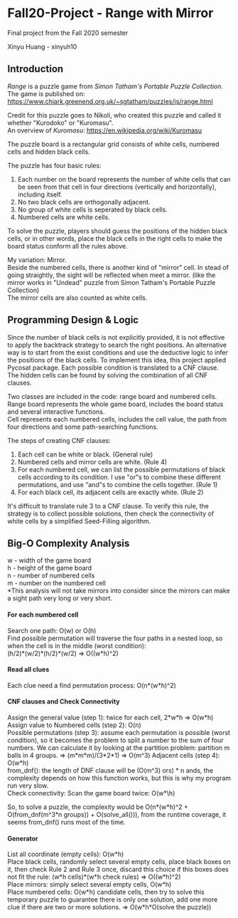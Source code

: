 # Fall20-Project -  Range with Mirror
Final project from the Fall 2020 semester  

Xinyu Huang - xinyuh10  

## Introduction
*Range* is a puzzle game from *Simon Tatham's Portable Puzzle Collection*.  
The game is published on: https://www.chiark.greenend.org.uk/~sgtatham/puzzles/js/range.html  

Credit for this puzzle goes to Nikoli, who created this puzzle and called it whether "Kurodoko" or "Kuromasu".  
An overview of *Kuromasu*: https://en.wikipedia.org/wiki/Kuromasu  

The puzzle board is a rectangular grid consists of white cells, numbered cells and hidden black cells.  

The puzzle has four basic rules:  
1. Each number on the board represents the number of white cells that can be seen from that cell in four directions (vertically and horizontally), including itself.  
2. No two black cells are orthogonally adjacent.  
3. No group of white cells is seperated by black cells.  
4. Numbered cells are white cells.  

To solve the puzzle, players should guess the positions of the hidden black cells, or in other words, place the black cells in the right cells to make the board status conform all the rules above.  

My variation: Mirror.  
Beside the numbered cells, there is another kind of "mirror" cell. In stead of going straightly, the sight will be reflected when meet a mirror. (like the mirror works in "Undead" puzzle from Simon Tatham's Portable Puzzle Collection)  
The mirror cells are also counted as white cells.  

## Programming Design & Logic
Since the number of black cells is not explicitly provided, it is not effective to apply the backtrack strategy to search the right positions. An alternative way is to start from the exist conditions and use the deductive logic to infer the positions of the black cells. To implement this idea, this project applied Pycosat package. Each possible condition is translated to a CNF clause. The hidden cells can be found by solving the combination of all CNF clauses.  

Two classes are included in the code: range board and numbered cells.  
Range board represents the whole game board, includes the board status and several interactive functions.  
Cell represents each numbered cells, includes the cell value, the path from four directions and some path-searching functions.  

The steps of creating CNF clauses:  
1. Each cell can be white or black. (General rule)  
2. Numbered cells and mirror cells are white. (Rule 4)  
3. For each numbered cell, we can list the possible permutations of black cells according to its condition. I use "or"s to combine these different permutations, and use "and"s to combine the cells together. (Rule 1)  
4. For each black cell, its adjacent cells are exactly white. (Rule 2)  

It's difficult to translate rule 3 to a CNF clause. To verify this rule, the strategy is to collect possible solutions, then check the connectivity of white cells by a simplified Seed-Filling algorithm.  

## Big-O Complexity Analysis
w - width of the game board     
h - height of the game board  
n - number of numbered cells    
m - number on the numbered cell  
\*This analysis will not take mirrors into consider since the mirrors can make a sight path very long or very short.  

#### For each numbered cell
Search one path: O(w) or O(h)  
Find possible permutation will traverse the four paths in a nested loop, so when the cell is in the middle (worst condition):  
(h/2)\*(w/2)\*(h/2)\*(w/2) => O((w\*h)^2)  

#### Read all clues
Each clue need a find permutation process: O(n\*(w\*h)^2)  

#### CNF clauses and Check Connectivity
Assign the general value (step 1): twice for each cell, 2\*w\*h => O(w\*h)  
Assign value to Numbered cells (step 2): O(n)  
Possible permutations (step 3): assume each permutation is possible (worst condition), so it becomes the problem to split a number to the sum of four numbers. We can calculate it by looking at the partition problem: partition m balls in 4 groups. => (m\*m\*m)/(3\*2\*1) => O(m^3)
Adjacent cells (step 4): O(w\*h)  
from_dnf(): the length of DNF clause will be (O(m^3) ors) \* n ands, the complexity depends on how this function works, but this is why my program run very slow.  
Check connectivity: Scan the game board twice: O(w*\h)  

So, to solve a puzzle, the complexity would be O(n\*(w\*h)^2 + O(from_dnf(m^3\*n groups)) + O(solve_all())), from the runtime coverage, it seems from_dnf() runs most of the time.  

#### Generator
List all coordinate (empty cells): O(w\*h)  
Place black cells, randomly select several empty cells, place black boxes on it, then check Rule 2 and Rule 3 once, discard this choice if this boxes does not fit the rule: (w\*h cells)\*(w\*h check rules) => O((w\*h)^2)  
Place mirrors: simply select several empty cells, O(w\*h)  
Place numbered cells: O(w\*h) candidate cells, then try to solve this temporary puzzle to guarantee there is only one solution, add one more clue if there are two or more solutions. => O(w\*h\*O(solve the puzzle))  
